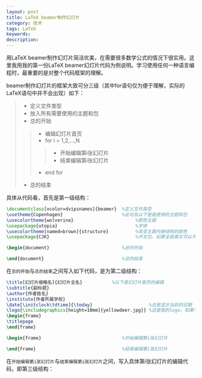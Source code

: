 ```yaml
---
layout: post
title: LaTeX beamer制作幻灯片
category: 技术
tags: LaTeX
keywords: 
description: 
---
```


用LaTeX beamer制作幻灯片简洁优美，在需要很多数学公式的情况下很实用。这里我用我的第一份LaTeX beamer幻灯片代码为例说明。学习使用任何一种语言编程时，最重要的是对整个代码框架的理解。

beamer制作幻灯片的框架大致可分三级（其中for语句仅为便于理解，实际的LaTeX语句中并不会出现）如下：
>- 定义文件类型
>- 放入所有需要使用的主题和包
>- 总的开始
>>- 编辑幻灯片首页
>>- for i = 1,2,...,N
>>>- 开始编辑第i张幻灯片
>>>- 结束编辑第i张幻灯片
>>- end for
>- 总的结束

具体从代码看，首先是第一级结构：

```tex
\documentclass[xcolor=dvipsnames]{beamer}  %定义文件类型
\usetheme{Copenhagen}                      %此句及以下是我使用的主题和包
\usecolortheme{wolverine}                       %颜色主题
\usepackage{utopia}                             %字体
\usecolortheme[named=brown]{structure}          %改变主题内嵌结构的颜色
\usepackage{CJK}                                %中文包，如果全部英文可以不用

\begin{document}                           %总的开始

\end{document}                             %总的结束
```

在`总的开始`与`总的结束`之间写入如下代码，是为第二级结构：

```tex
\title[幻灯片缩略名]{幻灯片全名}           %以下是幻灯片首页的编辑
\subtitle{副标题}
\author{作者姓名}
\institute{作者所属学校}
\date[\initclock\tdtime]{\today}                     %总是显示当前的日期
\logo{\includegraphics[height=10mm]{yellowdeer.jpg}} %这是我的logo，如果不需要删掉词句即可
\begin{frame}
\titlepage
\end{frame}

\begin{frame}                              %开始编辑第i张幻灯片

\end{frame}                                %结束编辑第i张幻灯片

```

在`开始编辑第i张幻灯片`与`结束编辑第i张幻灯片`之间，写入具体第i张幻灯片的编辑代码，即第三级结构：

